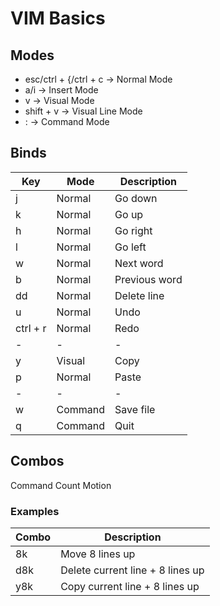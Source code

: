 # VIM Basics

## Modes

- esc/ctrl + {/ctrl + c -> Normal Mode
- a/i -> Insert Mode
- v -> Visual Mode
- shift + v -> Visual Line Mode
- : -> Command Mode

## Binds

| Key      | Mode    | Description   |
| -------- | ------- | ------------- |
| j        | Normal  | Go down       |
| k        | Normal  | Go up         |
| h        | Normal  | Go right      |
| l        | Normal  | Go left       |
| w        | Normal  | Next word     |
| b        | Normal  | Previous word |
| dd       | Normal  | Delete line   |
| u        | Normal  | Undo          |
| ctrl + r | Normal  | Redo          |
| -        | -       | -             |
| y        | Visual  | Copy          |
| p        | Normal  | Paste         |
| -        | -       | -             |
| w        | Command | Save file     |
| q        | Command | Quit          |

## Combos

Command Count Motion

### Examples

| Combo | Description                      |
| ----- | -------------------------------- |
| 8k    | Move 8 lines up                  |
| d8k   | Delete current line + 8 lines up |
| y8k   | Copy current line + 8 lines up   |
